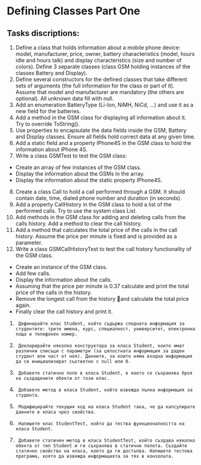 # Defining Classes Part One

## Tasks discriptions:

1. Define a class that holds information about a mobile phone device: model, manufacturer, price, owner, battery characteristics (model, hours idle and hours talk) and display characteristics (size and number of colors). Define 3 separate classes (class GSM holding instances of the classes Battery and Display).
2. Define several constructors for the defined classes that take different sets of arguments (the full information for the class or part of it). Assume that model and manufacturer are mandatory (the others are optional). All unknown data fill with null.
3. Add an enumeration BatteryType (Li-Ion, NiMH, NiCd, …) and use it as a new field for the batteries.
4. Add a method in the GSM class for displaying all information about it. Try to override ToString().
5. Use properties to encapsulate the data fields inside the GSM, Battery and Display classes. Ensure all fields hold correct data at any given time.
6. Add a static field and a property IPhone4S in the GSM class to hold the information about iPhone 4S.
7. Write a class GSMTest to test the GSM class:
  - Create an array of few instances of the GSM class.
  - Display the information about the GSMs in the array.
  - Display the information about the static property IPhone4S.
8. Create a class Call to hold a call performed through a GSM. It should contain date, time, dialed phone number and duration (in seconds).
9. Add a property CallHistory in the GSM class to hold a list of the performed calls. Try to use the system class List<Call>.
10. Add methods in the GSM class for adding and deleting calls from the calls history. Add a method to clear the call history.
11. Add a method that calculates the total price of the calls in the call history. Assume the price per minute is fixed and is provided as a parameter.
12. Write a class GSMCallHistoryTest to test the call history functionality of the GSM class.
  - Create an instance of the GSM class.
  - Add few calls.
  - Display the information about the calls.
  - Assuming that the price per minute is 0.37 calculate and print the total price of the calls in the history.
  - Remove the longest call from the history and calculate the total price again.
  - Finally clear the call history and print it.
  
1.      Дефинирайте клас Student, който съдържа следната информация за студентите: трите имена, курс, специалност, университет, електронна поща и телефонен номер.
2.      Декларирайте няколко конструктора за класа Student, които имат различни списъци с параметри (за цялостната информация за даден студент или част от нея). Данните, за които няма входна информация да се инициализират съответно с null или 0.
3.      Добавете статично поле в класа Student, в което се съхранява броя на създадените обекти от този клас.
4.      Добавете метод в класа Student, който извежда пълна информация за студента.
5.      Модифицирайте текущия код на класа Student така, че да капсулирате данните в класа чрез свойства.
6.      Напишете клас StudentTest, който да тества функционалността на класа Student.
7.      Добавете статичен метод в класа StudentTest, който създава няколко обекта от тип Student и ги съхранява в статични полета. Създайте статично свойство на класа, което да ги достъпва. Напишете тестова програма, която да извежда информацията за тях в конзолата.
